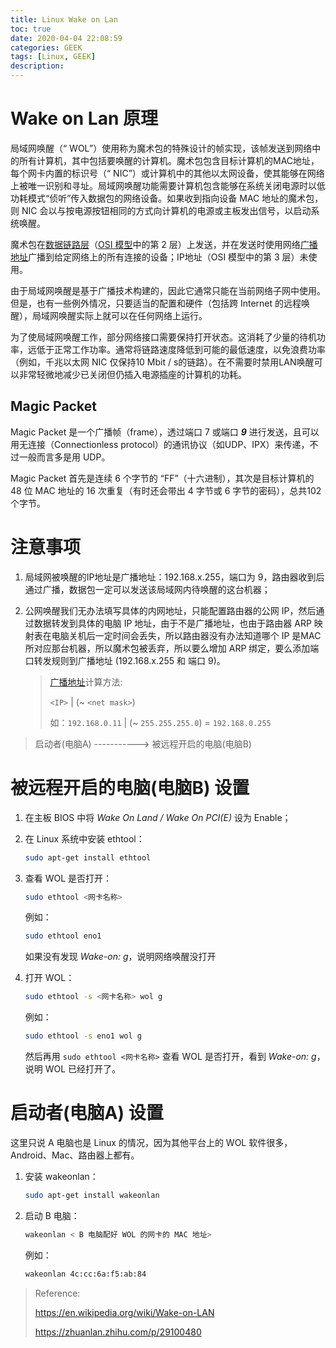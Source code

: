 ```yaml
---
title: Linux Wake on Lan
toc: true
date: 2020-04-04 22:08:59
categories: GEEK
tags: [Linux, GEEK]
description:
---
```


# Wake on Lan 原理

局域网唤醒（“ WOL”）使用称为魔术包的特殊设计的帧实现，该帧发送到网络中的所有计算机，其中包括要唤醒的计算机。魔术包包含目标计算机的MAC地址，每个网卡内置的标识号（“ NIC”）或计算机中的其他以太网设备，使其能够在网络上被唯一识别和寻址。局域网唤醒功能需要计算机包含能够在系统关闭电源时以低功耗模式“侦听”传入数据包的网络设备。如果收到指向设备 MAC 地址的魔术包，则 NIC 会以与按电源按钮相同的方式向计算机的电源或主板发出信号，以启动系统唤醒。

魔术包在[数据链路层](https://en.wikipedia.org/wiki/Data_link_layer)（[OSI 模型](https://en.wikipedia.org/wiki/OSI_model)中的第 2 层）上发送，并在发送时使用网络[广播地址](https://en.wikipedia.org/wiki/Broadcast_address)广播到给定网络上的所有连接的设备；IP地址（OSI 模型中的第 3 层）未使用。

由于局域网唤醒是基于广播技术构建的，因此它通常只能在当前网络子网中使用。但是，也有一些例外情况，只要适当的配置和硬件（包括跨 Internet 的远程唤醒），局域网唤醒实际上就可以在任何网络上运行。

为了使局域网唤醒工作，部分网络接口需要保持打开状态。这消耗了少量的待机功率，远低于正常工作功率。通常将链路速度降低到可能的最低速度，以免浪费功率（例如，千兆以太网 NIC 仅保持10 Mbit / s的链路）。在不需要时禁用LAN唤醒可以非常轻微地减少已关闭但仍插入电源插座的计算机的功耗。

## Magic Packet

Magic Packet 是一个广播帧（frame），透过端口 7 或端口 ***9*** 进行发送，且可以用无连接（Connectionless protocol）的通讯协议（如UDP、IPX）来传递，不过一般而言多是用 UDP。

Magic Packet 首先是连续 6 个字节的 “FF”（十六进制），其次是目标计算机的 48 位 MAC 地址的 16 次重复（有时还会带出 4 字节或 6 字节的密码），总共102个字节。

# 注意事项

1. 局域网被唤醒的IP地址是广播地址：192.168.x.255，端口为 9，路由器收到后通过广播，数据包一定可以发送该局域网内待唤醒的这台机器；

2. 公网唤醒我们无办法填写具体的内网地址，只能配置路由器的公网 IP，然后通过数据转发到具体的电脑 IP 地址，由于不是广播地址，也由于路由器 ARP 映射表在电脑关机后一定时间会丢失，所以路由器没有办法知道哪个 IP 是MAC所对应那台机器，所以魔术包被丢弃，所以要么增加 ARP 绑定，要么添加端口转发规则到广播地址 (192.168.x.255 和 端口 9)。

   > [广播地址](https://en.wikipedia.org/wiki/Broadcast_address)计算方法:
   >
   > `<IP>` | (~ `<net mask>`)
   >
   > 如：`192.168.0.11` | (~ `255.255.255.0`) = `192.168.0.255`

<!--more-->



> 启动者(电脑A) -----------> 被远程开启的电脑(电脑B)

# 被远程开启的电脑(电脑B) 设置

1. 在主板 BIOS 中将 *Wake On Land / Wake On PCI(E)* 设为 Enable；

2. 在 Linux 系统中安装 ethtool：

   ~~~bash
   sudo apt-get install ethtool
   ~~~

3. 查看 WOL 是否打开：

   ~~~bash
   sudo ethtool <网卡名称>
   ~~~

   例如：

   ~~~bash
   sudo ethtool eno1
   ~~~

   如果没有发现 *Wake-on: g*，说明网络唤醒没打开

4. 打开 WOL：

   ~~~bash
   sudo ethtool -s <网卡名称> wol g
   ~~~

   例如：

   ~~~bash
   sudo ethtool -s eno1 wol g
   ~~~

   然后再用 `sudo ethtool <网卡名称>` 查看 WOL 是否打开，看到 *Wake-on: g*，说明 WOL 已经打开了。

# 启动者(电脑A) 设置

这里只说 A 电脑也是 Linux 的情况，因为其他平台上的 WOL 软件很多，Android、Mac、路由器上都有。

1. 安装 wakeonlan：

   ~~~bash
   sudo apt-get install wakeonlan
   ~~~

2. 启动 B 电脑：

   ~~~bash
   wakeonlan < B 电脑配好 WOL 的网卡的 MAC 地址>
   ~~~

   例如：

   ~~~bash
   wakeonlan 4c:cc:6a:f5:ab:84
   ~~~



> Reference: 
>
> https://en.wikipedia.org/wiki/Wake-on-LAN
>
> https://zhuanlan.zhihu.com/p/29100480